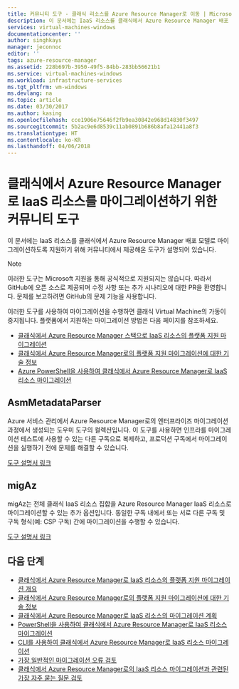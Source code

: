 ```yaml
---
title: 커뮤니티 도구 - 클래식 리소스를 Azure Resource Manager로 이동 | Microsoft 문서
description: 이 문서에는 IaaS 리소스를 클래식에서 Azure Resource Manager 배포 모델로 마이그레이션하도록 지원하기 위해 커뮤니티에서 제공해온 도구가 설명되어 있습니다.
services: virtual-machines-windows
documentationcenter: ''
author: singhkays
manager: jeconnoc
editor: ''
tags: azure-resource-manager
ms.assetid: 228b697b-3950-49f5-84bb-283bb56621b1
ms.service: virtual-machines-windows
ms.workload: infrastructure-services
ms.tgt_pltfrm: vm-windows
ms.devlang: na
ms.topic: article
ms.date: 03/30/2017
ms.author: kasing
ms.openlocfilehash: cce1906e75646f2fb9ea30842e968d14830f3497
ms.sourcegitcommit: 5b2ac9e6d8539c11ab0891b686b8afa12441a8f3
ms.translationtype: HT
ms.contentlocale: ko-KR
ms.lasthandoff: 04/06/2018
---
```

# <a name="community-tools-to-migrate-iaas-resources-from-classic-to-azure-resource-manager"></a>클래식에서 Azure Resource Manager로 IaaS 리소스를 마이그레이션하기 위한 커뮤니티 도구
이 문서에는 IaaS 리소스를 클래식에서 Azure Resource Manager 배포 모델로 마이그레이션하도록 지원하기 위해 커뮤니티에서 제공해온 도구가 설명되어 있습니다.

> [!NOTE]
> 이러한 도구는 Microsoft 지원을 통해 공식적으로 지원되지는 않습니다. 따라서 GitHub에 오픈 소스로 제공되며 수정 사항 또는 추가 시나리오에 대한 PR을 환영합니다. 문제를 보고하려면 GitHub의 문제 기능을 사용합니다.
> 
> 이러한 도구를 사용하여 마이그레이션을 수행하면 클래식 Virtual Machine의 가동이 중지됩니다. 플랫폼에서 지원하는 마이그레이션 방법은 다음 페이지를 참조하세요. 
> 
>   * [클래식에서 Azure Resource Manager 스택으로 IaaS 리소스의 플랫폼 지원 마이그레이션](migration-classic-resource-manager-overview.md)
>   * [클래식에서 Azure Resource Manager로의 플랫폼 지원 마이그레이션에 대한 기술 정보](migration-classic-resource-manager-deep-dive.md)
>   * [Azure PowerShell을 사용하여 클래식에서 Azure Resource Manager로 IaaS 리소스 마이그레이션](migration-classic-resource-manager-ps.md)
> 
> 

## <a name="asmmetadataparser"></a>AsmMetadataParser
Azure 서비스 관리에서 Azure Resource Manager로의 엔터프라이즈 마이그레이션 과정에서 생성되는 도우미 도구의 컬렉션입니다. 이 도구를 사용하면 인프라를 마이그레이션 테스트에 사용할 수 있는 다른 구독으로 복제하고, 프로덕션 구독에서 마이그레이션을 실행하기 전에 문제를 해결할 수 있습니다.

[도구 설명서 링크](https://github.com/Azure/classic-iaas-resourcemanager-migration/tree/master/AsmToArmMigrationApiToolset)

## <a name="migaz"></a>migAz
migAz는 전체 클래식 IaaS 리소스 집합을 Azure Resource Manager IaaS 리소스로 마이그레이션할 수 있는 추가 옵션입니다. 동일한 구독 내에서 또는 서로 다른 구독 및 구독 형식(예: CSP 구독) 간에 마이그레이션을 수행할 수 있습니다.

[도구 설명서 링크](https://github.com/Azure/migAz)

## <a name="next-steps"></a>다음 단계

* [클래식에서 Azure Resource Manager로 IaaS 리소스의 플랫폼 지원 마이그레이션 개요](migration-classic-resource-manager-overview.md?toc=%2fazure%2fvirtual-machines%2fwindows%2ftoc.json)
* [클래식에서 Azure Resource Manager로의 플랫폼 지원 마이그레이션에 대한 기술 정보](migration-classic-resource-manager-deep-dive.md?toc=%2fazure%2fvirtual-machines%2fwindows%2ftoc.json)
* [클래식에서 Azure Resource Manager로 IaaS 리소스의 마이그레이션 계획](migration-classic-resource-manager-plan.md?toc=%2fazure%2fvirtual-machines%2fwindows%2ftoc.json)
* [PowerShell을 사용하여 클래식에서 Azure Resource Manager로 IaaS 리소스 마이그레이션](migration-classic-resource-manager-ps.md?toc=%2fazure%2fvirtual-machines%2fwindows%2ftoc.json)
* [CLI를 사용하여 클래식에서 Azure Resource Manager로 IaaS 리소스 마이그레이션](../linux/migration-classic-resource-manager-cli.md?toc=%2fazure%2fvirtual-machines%2fwindows%2ftoc.json)
* [가장 일반적인 마이그레이션 오류 검토](migration-classic-resource-manager-errors.md?toc=%2fazure%2fvirtual-machines%2fwindows%2ftoc.json)
* [클래식에서 Azure Resource Manager로의 IaaS 리소스 마이그레이션과 관련된 가장 자주 묻는 질문 검토](migration-classic-resource-manager-faq.md?toc=%2fazure%2fvirtual-machines%2fwindows%2ftoc.json)

